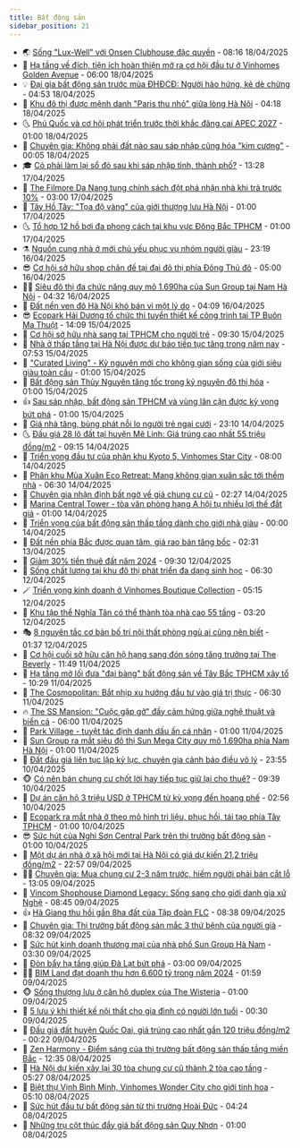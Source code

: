 ```yaml
---
title: Bất động sản
sidebar_position: 21
---
```


<!-- dantri-bat-dong-san:START -->
- 🌏 [Sống &quot;Lux-Well&quot; với Onsen Clubhouse đặc quyền](https://dantri.com.vn/bat-dong-san/song-lux-well-voi-onsen-clubhouse-dac-quyen-20250418150202736.htm) - 08:16 18/04/2025
- 👹 [Hạ tầng về đích, tiện ích hoàn thiện mở ra cơ hội đầu tư ở Vinhomes Golden Avenue](https://dantri.com.vn/bat-dong-san/ha-tang-ve-dich-tien-ich-hoan-thien-mo-ra-co-hoi-dau-tu-o-vinhomes-golden-avenue-20250418114306640.htm) - 06:00 18/04/2025
- 💡 [Đại gia bất động sản trước mùa ĐHĐCĐ: Người hào hứng, kẻ dè chừng](https://dantri.com.vn/bat-dong-san/dai-gia-bat-dong-san-truoc-mua-dhdcd-nguoi-hao-hung-ke-de-chung-20250418110945556.htm) - 04:53 18/04/2025
- 🌋 [Khu đô thị được mệnh danh &quot;Paris thu nhỏ&quot; giữa lòng Hà Nội](https://dantri.com.vn/bat-dong-san/khu-do-thi-duoc-menh-danh-paris-thu-nho-giua-long-ha-noi-20250418111137534.htm) - 04:18 18/04/2025
- 🌜 [Phú Quốc và cơ hội phát triển trước thời khắc đăng cai APEC 2027](https://dantri.com.vn/bat-dong-san/phu-quoc-va-co-hoi-phat-trien-truoc-thoi-khac-dang-cai-apec-2027-20250417203220552.htm) - 01:00 18/04/2025
- 💃 [Chuyên gia: Không phải đất nào sau sáp nhập cũng hóa &quot;kim cương&quot;](https://dantri.com.vn/bat-dong-san/chuyen-gia-khong-phai-dat-nao-sau-sap-nhap-cung-hoa-kim-cuong-20250417173057266.htm) - 00:05 18/04/2025
- 🎓 [Có phải làm lại sổ đỏ sau khi sáp nhập tỉnh, thành phố?](https://dantri.com.vn/bat-dong-san/co-phai-lam-lai-so-do-sau-khi-sap-nhap-tinh-thanh-pho-20250417202414841.htm) - 13:28 17/04/2025
- 🌝 [The Filmore Da Nang tung chính sách đột phá nhận nhà khi trả trước 10%](https://dantri.com.vn/bat-dong-san/the-filmore-da-nang-tung-chinh-sach-dot-pha-nhan-nha-khi-tra-truoc-10-20250417093443235.htm) - 03:00 17/04/2025
- 🧐 [Tây Hồ Tây: &quot;Tọa độ vàng&quot; của giới thượng lưu Hà Nội](https://dantri.com.vn/bat-dong-san/tay-ho-tay-toa-do-vang-cua-gioi-thuong-luu-ha-noi-20250416142521661.htm) - 01:00 17/04/2025
- 🌜 [Tổ hợp 12 hồ bơi đa phong cách tại khu vực Đông Bắc TPHCM](https://dantri.com.vn/bat-dong-san/to-hop-12-ho-boi-da-phong-cach-tai-khu-vuc-dong-bac-tphcm-20250415225445239.htm) - 01:00 17/04/2025
- ⚗️ [Nguồn cung nhà ở mới chủ yếu phục vụ nhóm người giàu](https://dantri.com.vn/bat-dong-san/nguon-cung-nha-o-moi-chu-yeu-phuc-vu-nhom-nguoi-giau-20250413015627992.htm) - 23:19 16/04/2025
- 😎 [Cơ hội sở hữu shop chân đế tại đại đô thị phía Đông Thủ đô](https://dantri.com.vn/bat-dong-san/co-hoi-so-huu-shop-chan-de-tai-dai-do-thi-phia-dong-thu-do-20250416113332956.htm) - 05:00 16/04/2025
- 🧑‍🏫 [Siêu đô thị đa chức năng quy mô 1.690ha của Sun Group tại Nam Hà Nội](https://dantri.com.vn/bat-dong-san/sieu-do-thi-da-chuc-nang-quy-mo-1690ha-cua-sun-group-tai-nam-ha-noi-20250416112233648.htm) - 04:32 16/04/2025
- 💪 [Đất nền ven đô Hà Nội khó bán vì một lý do](https://dantri.com.vn/bat-dong-san/dat-nen-ven-do-ha-noi-kho-ban-vi-mot-ly-do-20250415164921888.htm) - 04:09 16/04/2025
- 😎 [Ecopark Hải Dương tổ chức thi tuyển thiết kế công trình tại TP Buôn Ma Thuột](https://dantri.com.vn/bat-dong-san/ecopark-hai-duong-to-chuc-thi-tuyen-thiet-ke-cong-trinh-tai-tp-buon-ma-thuot-20250415210944589.htm) - 14:09 15/04/2025
- 🧠 [Cơ hội sở hữu nhà sang tại TPHCM cho người trẻ](https://dantri.com.vn/bat-dong-san/co-hoi-so-huu-nha-sang-tai-tphcm-cho-nguoi-tre-20250415160831060.htm) - 09:30 15/04/2025
- 🧰 [Nhà ở thấp tầng tại Hà Nội được dự báo tiếp tục tăng trong năm nay](https://dantri.com.vn/bat-dong-san/nha-o-thap-tang-tai-ha-noi-duoc-du-bao-tiep-tuc-tang-trong-nam-nay-20250415022856935.htm) - 07:53 15/04/2025
- 🤩 [&quot;Curated Living&quot; - Kỷ nguyên mới cho không gian sống của giới siêu giàu toàn cầu](https://dantri.com.vn/bat-dong-san/curated-living-ky-nguyen-moi-cho-khong-gian-song-cua-gioi-sieu-giau-toan-cau-20250415072134422.htm) - 01:00 15/04/2025
- 🦆 [Bất động sản Thủy Nguyên tăng tốc trong kỷ nguyên đô thị hóa](https://dantri.com.vn/bat-dong-san/bat-dong-san-thuy-nguyen-tang-toc-trong-ky-nguyen-do-thi-hoa-20250414202735273.htm) - 01:00 15/04/2025
- 👍 [Sau sáp nhập, bất động sản TPHCM và vùng lân cận được kỳ vọng bứt phá](https://dantri.com.vn/bat-dong-san/sau-sap-nhap-bat-dong-san-tphcm-va-vung-lan-can-duoc-ky-vong-but-pha-20250414154843633.htm) - 01:00 15/04/2025
- 🙉 [Giá nhà tăng, bùng phát nỗi lo người trẻ ngại cưới](https://dantri.com.vn/bat-dong-san/gia-nha-tang-bung-phat-noi-lo-nguoi-tre-ngai-cuoi-20250414074745433.htm) - 23:10 14/04/2025
- 🌜 [Đấu giá 28 lô đất tại huyện Mê Linh: Giá trúng cao nhất 55 triệu đồng/m2](https://dantri.com.vn/bat-dong-san/dau-gia-28-lo-dat-tai-huyen-me-linh-gia-trung-cao-nhat-55-trieu-dongm2-20250414152454391.htm) - 09:15 14/04/2025
- 🌋 [Triển vọng đầu tư của phân khu Kyoto 5, Vinhomes Star City](https://dantri.com.vn/bat-dong-san/trien-vong-dau-tu-cua-phan-khu-kyoto-5-vinhomes-star-city-20250414143640578.htm) - 08:00 14/04/2025
- 🥰 [Phân khu Mùa Xuân Eco Retreat: Mang không gian xuân sắc tới thềm nhà](https://dantri.com.vn/bat-dong-san/phan-khu-mua-xuan-eco-retreat-mang-khong-gian-xuan-sac-toi-them-nha-20250414120207014.htm) - 06:30 14/04/2025
- 💯 [Chuyên gia nhận định bất ngờ về giá chung cư cũ](https://dantri.com.vn/bat-dong-san/chuyen-gia-nhan-dinh-bat-ngo-ve-gia-chung-cu-cu-20250414021853093.htm) - 02:27 14/04/2025
- 🤩 [Marina Central Tower - tòa văn phòng hạng A hội tụ nhiều lợi thế đắt giá](https://dantri.com.vn/bat-dong-san/marina-central-tower-toa-van-phong-hang-a-hoi-tu-nhieu-loi-the-dat-gia-20250411220358779.htm) - 01:00 14/04/2025
- 💄 [Triển vọng của bất động sản thấp tầng dành cho giới nhà giàu](https://dantri.com.vn/bat-dong-san/trien-vong-cua-bat-dong-san-thap-tang-danh-cho-gioi-nha-giau-20250413161442570.htm) - 00:00 14/04/2025
- 🦍 [Đất nền phía Bắc được quan tâm, giá rao bán tăng bốc](https://dantri.com.vn/bat-dong-san/dat-nen-phia-bac-duoc-quan-tam-gia-rao-ban-tang-boc-20250411163851303.htm) - 02:31 13/04/2025
- 🎡 [Giảm 30% tiền thuê đất năm 2024](https://dantri.com.vn/bat-dong-san/giam-30-tien-thue-dat-nam-2024-20250412155441932.htm) - 09:30 12/04/2025
- 🐎 [Sống chất lượng tại khu đô thị phát triển đa dạng sinh học](https://dantri.com.vn/bat-dong-san/song-chat-luong-tai-khu-do-thi-phat-trien-da-dang-sinh-hoc-20250410194137954.htm) - 06:30 12/04/2025
- 🪄 [Triển vọng kinh doanh ở Vinhomes Boutique Collection](https://dantri.com.vn/bat-dong-san/trien-vong-kinh-doanh-o-vinhomes-boutique-collection-20250412114501991.htm) - 05:15 12/04/2025
- 💼 [Khu tập thể Nghĩa Tân có thể thành tòa nhà cao 55 tầng](https://dantri.com.vn/bat-dong-san/khu-tap-the-nghia-tan-co-the-thanh-toa-nha-cao-55-tang-20250412000932180.htm) - 03:20 12/04/2025
- 🎭 [8 nguyên tắc cơ bản bố trí nội thất phòng ngủ ai cũng nên biết](https://dantri.com.vn/bat-dong-san/8-nguyen-tac-co-ban-bo-tri-noi-that-phong-ngu-ai-cung-nen-biet-20250411084602641.htm) - 01:37 12/04/2025
- 🐻 [Cơ hội cuối sở hữu căn hộ hạng sang đón sóng tăng trưởng tại The Beverly](https://dantri.com.vn/bat-dong-san/co-hoi-cuoi-so-huu-can-ho-hang-sang-don-song-tang-truong-tai-the-beverly-20250411180445305.htm) - 11:49 11/04/2025
- 💃 [Hạ tầng mở lối đưa &quot;đại bàng&quot; bất động sản về Tây Bắc TPHCM xây tổ](https://dantri.com.vn/bat-dong-san/ha-tang-mo-loi-dua-dai-bang-bat-dong-san-ve-tay-bac-tphcm-xay-to-20250411170431255.htm) - 10:29 11/04/2025
- 🦣 [The Cosmopolitan: Bắt nhịp xu hướng đầu tư vào giá trị thực](https://dantri.com.vn/bat-dong-san/the-cosmopolitan-bat-nhip-xu-huong-dau-tu-vao-gia-tri-thuc-20250411120647184.htm) - 06:30 11/04/2025
- 🔥 [The SS Mansion: &quot;Cuộc gặp gỡ&quot; đầy cảm hứng giữa nghệ thuật và biển cả](https://dantri.com.vn/bat-dong-san/the-ss-mansion-cuoc-gap-go-day-cam-hung-giua-nghe-thuat-va-bien-ca-20250410193734097.htm) - 06:00 11/04/2025
- 🤩 [Park Village - tuyệt tác định danh dấu ấn cá nhân](https://dantri.com.vn/bat-dong-san/park-village-tuyet-tac-dinh-danh-dau-an-ca-nhan-20250410193328837.htm) - 01:00 11/04/2025
- 🥳 [Sun Group ra mắt siêu đô thị Sun Mega City quy mô 1.690ha phía Nam Hà Nội](https://dantri.com.vn/bat-dong-san/sun-group-ra-mat-sieu-do-thi-sun-mega-city-quy-mo-1690ha-phia-nam-ha-noi-20250410193007649.htm) - 01:00 11/04/2025
- 🤗 [Đất đấu giá liên tục lập kỷ lục, chuyên gia cảnh báo điều vô lý](https://dantri.com.vn/bat-dong-san/dat-dau-gia-lien-tuc-lap-ky-luc-chuyen-gia-canh-bao-dieu-vo-ly-20250411013527254.htm) - 23:55 10/04/2025
- 🐵 [Có nên bán chung cư chốt lời hay tiếp tục giữ lại cho thuê?](https://dantri.com.vn/bat-dong-san/co-nen-ban-chung-cu-chot-loi-hay-tiep-tuc-giu-lai-cho-thue-20250410114838082.htm) - 09:39 10/04/2025
- 🤖 [Dự án căn hộ 3 triệu USD ở TPHCM từ kỳ vọng đến hoang phế](https://dantri.com.vn/bat-dong-san/du-an-can-ho-3-trieu-usd-o-tphcm-tu-ky-vong-den-hoang-phe-20250410050340736.htm) - 02:56 10/04/2025
- 👺 [Ecopark ra mắt nhà ở theo mô hình trị liệu, phục hồi, tái tạo phía Tây TPHCM](https://dantri.com.vn/bat-dong-san/ecopark-ra-mat-nha-o-theo-mo-hinh-tri-lieu-phuc-hoi-tai-tao-phia-tay-tphcm-20250409234819717.htm) - 01:00 10/04/2025
- 😎 [Sức hút của Nghi Sơn Central Park trên thị trường bất động sản](https://dantri.com.vn/bat-dong-san/suc-hut-cua-nghi-son-central-park-tren-thi-truong-bat-dong-san-20250409182729850.htm) - 01:00 10/04/2025
- 🤠 [Một dự án nhà ở xã hội mới tại Hà Nội có giá dự kiến 21,2 triệu đồng/m2](https://dantri.com.vn/bat-dong-san/mot-du-an-nha-o-xa-hoi-moi-tai-ha-noi-co-gia-du-kien-212-trieu-dongm2-20250410023603232.htm) - 22:57 09/04/2025
- 👨‍🏫 [Chuyên gia: Mua chung cư 2-3 năm trước, hiếm người phải bán cắt lỗ](https://dantri.com.vn/bat-dong-san/chuyen-gia-mua-chung-cu-2-3-nam-truoc-hiem-nguoi-phai-ban-cat-lo-20250409145410675.htm) - 13:05 09/04/2025
- 🧰 [Vincom Shophouse Diamond Legacy: Sống sang cho giới danh gia xứ Nghệ](https://dantri.com.vn/bat-dong-san/vincom-shophouse-diamond-legacy-song-sang-cho-gioi-danh-gia-xu-nghe-20250409145640009.htm) - 08:45 09/04/2025
- 👍 [Hà Giang thu hồi gần 8ha đất của Tập đoàn FLC](https://dantri.com.vn/bat-dong-san/ha-giang-thu-hoi-gan-8ha-dat-cua-tap-doan-flc-20250409134435017.htm) - 08:38 09/04/2025
- 🌈 [Chuyên gia: Thị trường bất động sản mắc 3 thứ bệnh của người già](https://dantri.com.vn/bat-dong-san/chuyen-gia-thi-truong-bat-dong-san-mac-3-thu-benh-cua-nguoi-gia-20250409144538446.htm) - 08:32 09/04/2025
- 🐲 [Sức hút kinh doanh thương mại của nhà phố Sun Group Hà Nam](https://dantri.com.vn/bat-dong-san/suc-hut-kinh-doanh-thuong-mai-cua-nha-pho-sun-group-ha-nam-20250409095823533.htm) - 03:30 09/04/2025
- 💄 [Đòn bẩy hạ tầng giúp Đà Lạt bứt phá](https://dantri.com.vn/bat-dong-san/don-bay-ha-tang-giup-da-lat-but-pha-20250409095146057.htm) - 03:00 09/04/2025
- 👨‍🏫 [BIM Land đạt doanh thu hơn 6.600 tỷ trong năm 2024](https://dantri.com.vn/bat-dong-san/bim-land-dat-doanh-thu-hon-6600-ty-trong-nam-2024-20250409083312328.htm) - 01:59 09/04/2025
- 🐵 [Sống thượng lưu ở căn hộ duplex của The Wisteria](https://dantri.com.vn/bat-dong-san/song-thuong-luu-o-can-ho-duplex-cua-the-wisteria-20250408165624611.htm) - 01:00 09/04/2025
- 🎉 [5 lưu ý khi thiết kế nội thất cho gia đình có người lớn tuổi](https://dantri.com.vn/bat-dong-san/5-luu-y-khi-thiet-ke-noi-that-cho-gia-dinh-co-nguoi-lon-tuoi-20250408104449220.htm) - 00:30 09/04/2025
- 💫 [Đấu giá đất huyện Quốc Oai, giá trúng cao nhất gần 120 triệu đồng/m2](https://dantri.com.vn/bat-dong-san/dau-gia-dat-huyen-quoc-oai-gia-trung-cao-nhat-gan-120-trieu-dongm2-20250409005003097.htm) - 00:22 09/04/2025
- 🦄 [Zen Harmony - Điểm sáng của thị trường bất động sản thấp tầng miền Bắc](https://dantri.com.vn/bat-dong-san/zen-harmony-diem-sang-cua-thi-truong-bat-dong-san-thap-tang-mien-bac-20250408183354526.htm) - 12:35 08/04/2025
- 🌮 [Hà Nội dự kiến xây lại 30 tòa chung cư cũ thành 2 tòa cao tầng](https://dantri.com.vn/bat-dong-san/ha-noi-du-kien-xay-lai-30-toa-chung-cu-cu-thanh-2-toa-cao-tang-20250408113318597.htm) - 05:27 08/04/2025
- 💯 [Biệt thự Vịnh Bình Minh, Vinhomes Wonder City cho giới tinh hoa](https://dantri.com.vn/bat-dong-san/biet-thu-vinh-binh-minh-vinhomes-wonder-city-cho-gioi-tinh-hoa-20250408114757411.htm) - 05:10 08/04/2025
- 🌊 [Sức hút đầu tư bất động sản từ thị trường Hoài Đức](https://dantri.com.vn/bat-dong-san/suc-hut-dau-tu-bat-dong-san-tu-thi-truong-hoai-duc-20250408111709807.htm) - 04:24 08/04/2025
- 🤖 [Những trụ cột thúc đẩy giá bất động sản Quy Nhơn](https://dantri.com.vn/bat-dong-san/nhung-tru-cot-thuc-day-gia-bat-dong-san-quy-nhon-20250407211323540.htm) - 01:00 08/04/2025<!-- dantri-bat-dong-san:END -->

